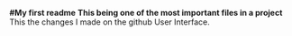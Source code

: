**#My first readme**
__This being one of the most important files in a project__
This the changes I made on the github User Interface.
